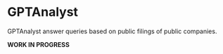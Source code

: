 # GPTAnalyst

GPTAnalyst answer queries based on public filings of public companies.

**WORK IN PROGRESS**